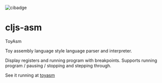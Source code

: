 ![cibadge](https://github.com/stuartstein777/cljs-asm/actions/workflows/main.yml/badge.svg)

# cljs-asm
ToyAsm

Toy assembly language style language parser and interpreter. 

Display registers and running program with breakpoints. Supports running program / pausing / stopping and stepping through.

See it running at [toyasm](https://toyasm.com)

